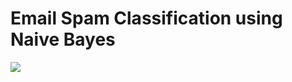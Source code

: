 # Email Spam Classification using Naive Bayes
<img src="https://render.githubusercontent.com/render/math?math=P(Spam \, | \, X) = \frac{P(X \, | \, Spam) \, P(Spam)} {P(X)} = -1">
